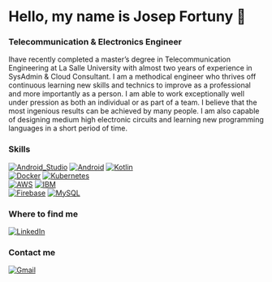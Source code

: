 
# Hello, my name is Josep Fortuny 👋 
### Telecommunication & Electronics Engineer 

Ihave recently completed a master’s degree in Telecommunication Engineering at La Salle University with almost two years of experience in SysAdmin & Cloud Consultant. I am a methodical engineer who thrives off continuous learning new skills and technics to improve as a professional and more importantly as a person.
I am able to work exceptionally well under pression as both an individual or as part of a team. I believe that the most ingenious results can be achieved by many people.
I am also capable of designing medium high electronic circuits and learning new programming languages in a short period of time.

### Skills

[![Android_Studio](https://img.shields.io/badge/Android_Studio-3DDC84?style=for-the-badge&logo=android-studio&logoColor=white&labelColor=101010)]()
[![Android](https://img.shields.io/badge/Android-3DDC84?style=for-the-badge&logo=android&logoColor=white&labelColor=101010)]()
[![Kotlin](https://img.shields.io/badge/Kotlin-0095D5?style=for-the-badge&logo=kotlin&logoColor=white&labelColor=101010)]()
<br>
[![Docker](https://img.shields.io/badge/AWS-232F3E?style=for-the-badge&logo=amazon-aws&logoColor=white&labelColor=101010)]()
[![Kubernetes](https://img.shields.io/badge/Kubernetes-326CE5?style=for-the-badge&logo=Kubernetes&logoColor=white&labelColor=101010)]()
<br>
[![AWS](https://img.shields.io/badge/AWS-232F3E?style=for-the-badge&logo=amazon-aws&logoColor=white&labelColor=101010)]()
[![IBM](https://img.shields.io/badge/IBM_Cloud-054ADA?style=for-the-badge&logo=IBM&logoColor=white&labelColor=101010)]()
<br>
[![Firebase](https://img.shields.io/badge/Firebase-FFCA28?style=for-the-badge&logo=firebase&logoColor=white&labelColor=101010)]()
[![MySQL](https://img.shields.io/badge/MySQL-4479A1?style=for-the-badge&logo=mysql&logoColor=white&labelColor=101010)]()


### Where to find me
[![LinkedIn](https://img.shields.io/badge/LinkedIn-Josep_Fortuny_Casablancas-0077B5?style=for-the-badge&logo=linkedin&logoColor=white&labelColor=101010)](https://www.linkedin.com/in/josepfortunycasablancas)

### Contact me
[![Gmail](https://img.shields.io/badge/jfortunycasablancas@gmail.com-my_personal_email-D14836?style=for-the-badge&logo=gmail&logoColor=white&labelColor=101010)](mailto:jortunycasablancas@gmail.com)
